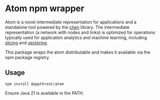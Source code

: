 # Atom npm wrapper

Atom is a novel intermediate representation for applications and a standalone tool powered by the [chen](https://github.com/AppThreat/chen) library. The intermediate representation (a network with nodes and links) is optimized for operations typically used for application analytics and machine learning, including [slicing](./specification/docs/slices.md) and [vectoring](./specification/docs/vectors.md).

This package wraps the atom distributable and makes it available via the npm package registry.

## Usage

```shell
npm install @appthreat/atom
```

Ensure Java 21 is available in the PATH.
